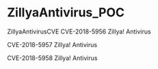 # ZillyaAntivirus_POC
ZillyaAntivirusCVE
CVE-2018-5956     Zillya! Antivirus

CVE-2018-5957     Zillya! Antivirus

CVE-2018-5958     Zillya! Antivirus
